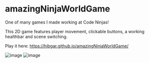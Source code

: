 # amazingNinjaWorldGame
One of many games I made working at Code Ninjas!

This 2D game features player movement, clickable buttons, a working healthbar and scene switching.

Play it here:
https://hibgar.github.io/amazingNinjaWorldGame/ 


![image](https://user-images.githubusercontent.com/86140590/225438772-88a2ff9e-0a4e-4b5e-98d3-911dcd0c7bd1.png)
![image](https://user-images.githubusercontent.com/86140590/225438936-fd5a77b6-698f-44f2-aed1-6f82f8b7590f.png)
